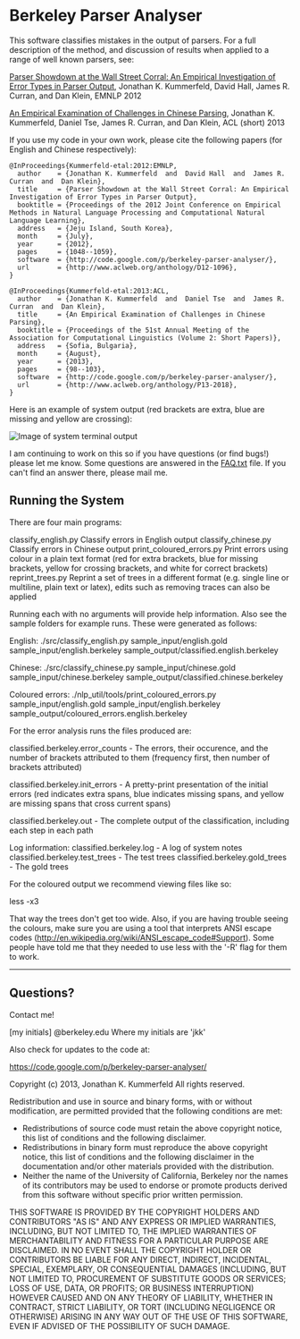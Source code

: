 # Berkeley Parser Analyser

This software classifies mistakes in the output of parsers.  For a full description of the method, and discussion of results when applied to a range of well known parsers, see:

   [Parser Showdown at the Wall Street Corral: An Empirical Investigation of Error Types in Parser Output](https://aclweb.org/anthology/D/D12/D12-1096.pdf),
   Jonathan K. Kummerfeld, David Hall, James R. Curran, and Dan Klein,
   EMNLP 2012

   [An Empirical Examination of Challenges in Chinese Parsing](https://aclweb.org/anthology/P/P13/P13-2018.pdf),
   Jonathan K. Kummerfeld, Daniel Tse, James R. Curran, and Dan Klein,
   ACL (short) 2013

If you use my code in your own work, please cite the following papers (for
English and Chinese respectively):

```
@InProceedings{Kummerfeld-etal:2012:EMNLP,
  author    = {Jonathan K. Kummerfeld  and  David Hall  and  James R. Curran  and  Dan Klein},
  title     = {Parser Showdown at the Wall Street Corral: An Empirical Investigation of Error Types in Parser Output},
  booktitle = {Proceedings of the 2012 Joint Conference on Empirical Methods in Natural Language Processing and Computational Natural Language Learning},
  address   = {Jeju Island, South Korea},
  month     = {July},
  year      = {2012},
  pages     = {1048--1059},
  software  = {http://code.google.com/p/berkeley-parser-analyser/},
  url       = {http://www.aclweb.org/anthology/D12-1096},
}

@InProceedings{Kummerfeld-etal:2013:ACL,
  author    = {Jonathan K. Kummerfeld  and  Daniel Tse  and  James R. Curran  and  Dan Klein},
  title     = {An Empirical Examination of Challenges in Chinese Parsing},
  booktitle = {Proceedings of the 51st Annual Meeting of the Association for Computational Linguistics (Volume 2: Short Papers)},
  address   = {Sofia, Bulgaria},
  month     = {August},
  year      = {2013},
  pages     = {98--103},
  software  = {http://code.google.com/p/berkeley-parser-analyser/},
  url       = {http://www.aclweb.org/anthology/P13-2018},
}
```

Here is an example of system output (red brackets are extra, blue are missing and yellow are crossing):

![Image of system terminal output](http://www.jkk.name/images/example_analysis_output.png.png)

I am continuing to work on this so if you have questions (or find bugs!) please let me know. Some questions are answered in the <a href='https://code.google.com/p/berkeley-parser-analyser/source/browse/FAQ.txt'>FAQ.txt</a> file. If you can't find an answer there, please mail me.

## Running the System

There are four main programs:

   classify_english.py
     Classify errors in English output
   classify_chinese.py
     Classify errors in Chinese output
   print_coloured_errors.py
     Print errors using colour in a plain text format (red for extra brackets,
     blue for missing brackets, yellow for crossing brackets, and white for
     correct brackets)
   reprint_trees.py
     Reprint a set of trees in a different format (e.g. single line or
     multiline, plain text or latex), edits such as removing traces can also be
     applied

Running each with no arguments will provide help information.  Also see the
sample folders for example runs.  These were generated as follows:

English:
./src/classify_english.py sample_input/english.gold sample_input/english.berkeley sample_output/classified.english.berkeley

Chinese:
./src/classify_chinese.py sample_input/chinese.gold sample_input/chinese.berkeley sample_output/classified.chinese.berkeley

Coloured errors:
./nlp_util/tools/print_coloured_errors.py sample_input/english.gold sample_input/english.berkeley sample_output/coloured_errors.english.berkeley


For the error analysis runs the files produced are:

classified.berkeley.error_counts  -  The errors, their occurence, and the number of
brackets attributed to them (frequency first, then number of brackets
attributed)

classified.berkeley.init_errors  -  A pretty-print presentation of the initial
errors (red indicates extra spans, blue indicates missing spans, and yellow
are missing spans that cross current spans)

classified.berkeley.out  -  The complete output of the classification, including
each step in each path

Log information:
classified.berkeley.log  -  A log of system notes
classified.berkeley.test_trees  -  The test trees
classified.berkeley.gold_trees  -  The gold trees


For the coloured output we recommend viewing files like so:

less -x3 <filename>

That way the trees don't get too wide.  Also, if you are having trouble seeing
the colours, make sure you are using a tool that interprets ANSI escape codes
(http://en.wikipedia.org/wiki/ANSI_escape_code#Support).  Some people have told
me that they needed to use less with the '-R' flag for them to work.

------------------------------------------------------------------------------
  Questions?
------------------------------------------------------------------------------

Contact me!

[my initials] @berkeley.edu 
Where my initials are 'jkk'

Also check for updates to the code at:

https://code.google.com/p/berkeley-parser-analyser/





Copyright (c) 2013, Jonathan K. Kummerfeld
All rights reserved.

Redistribution and use in source and binary forms, with or without modification, are permitted provided that the following conditions are met:

- Redistributions of source code must retain the above copyright notice, this list of conditions and the following disclaimer.
- Redistributions in binary form must reproduce the above copyright notice, this list of conditions and the following disclaimer in the documentation and/or other materials provided with the distribution.
- Neither the name of the University of California, Berkeley nor the names of its contributors may be used to endorse or promote products derived from this software without specific prior written permission.

THIS SOFTWARE IS PROVIDED BY THE COPYRIGHT HOLDERS AND CONTRIBUTORS "AS IS" AND ANY EXPRESS OR IMPLIED WARRANTIES, INCLUDING, BUT NOT LIMITED TO, THE IMPLIED WARRANTIES OF MERCHANTABILITY AND FITNESS FOR A PARTICULAR PURPOSE ARE DISCLAIMED. IN NO EVENT SHALL THE COPYRIGHT HOLDER OR CONTRIBUTORS BE LIABLE FOR ANY DIRECT, INDIRECT, INCIDENTAL, SPECIAL, EXEMPLARY, OR CONSEQUENTIAL DAMAGES (INCLUDING, BUT NOT LIMITED TO, PROCUREMENT OF SUBSTITUTE GOODS OR SERVICES; LOSS OF USE, DATA, OR PROFITS; OR BUSINESS INTERRUPTION) HOWEVER CAUSED AND ON ANY THEORY OF LIABILITY, WHETHER IN CONTRACT, STRICT LIABILITY, OR TORT (INCLUDING NEGLIGENCE OR OTHERWISE) ARISING IN ANY WAY OUT OF THE USE OF THIS SOFTWARE, EVEN IF ADVISED OF THE POSSIBILITY OF SUCH DAMAGE.
